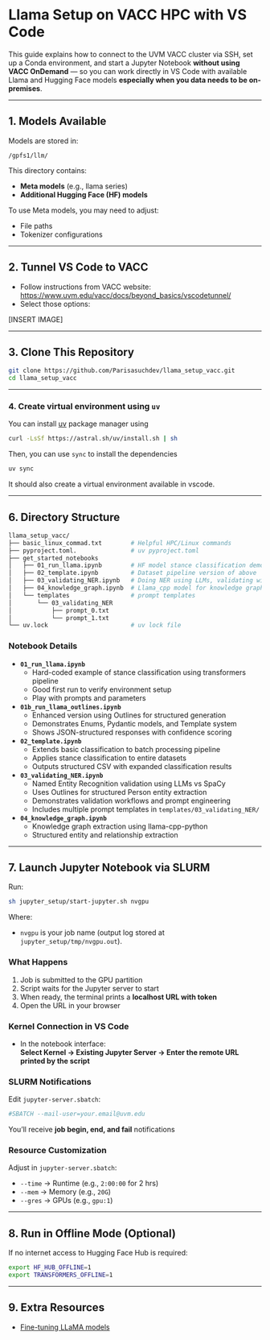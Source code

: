 # Llama Setup on VACC HPC with VS Code

This guide explains how to connect to the UVM VACC cluster via SSH, set up a Conda environment, and start a Jupyter Notebook **without using VACC OnDemand** — so you can work directly in VS Code with available Llama and Hugging Face models **especially when you data needs to be on-premises**.

---

## 1. Models Available

Models are stored in:
```
/gpfs1/llm/
```
This directory contains:
- **Meta models** (e.g., llama series)
- **Additional Hugging Face (HF) models**

To use Meta models, you may need to adjust:
- File paths
- Tokenizer configurations

---

## 2. Tunnel VS Code to VACC

 - Follow instructions from VACC website: https://www.uvm.edu/vacc/docs/beyond_basics/vscodetunnel/
 - Select those options:

 [INSERT IMAGE]

---

## 3. Clone This Repository
```bash
git clone https://github.com/Parisasuchdev/llama_setup_vacc.git
cd llama_setup_vacc
```

---

### 4. Create virtual environment using `uv`

You can install [uv](https://github.com/astral-sh/uv) package manager using
```bash
curl -LsSf https://astral.sh/uv/install.sh | sh
```

Then, you can use `sync` to install the dependencies
```bash
uv sync 
```

It should also create a virtual environment available in vscode.

---

## 6. Directory Structure

```bash
llama_setup_vacc/
├── basic_linux_commad.txt        # Helpful HPC/Linux commands
├── pyproject.toml.               # uv pyproject.toml
├── get_started_notebooks
│   ├── 01_run_llama.ipynb        # HF model stance classification demo
│   ├── 02_template.ipynb         # Dataset pipeline version of above
│   ├── 03_validating_NER.ipynb   # Doing NER using LLMs, validating with Spacy
│   ├── 04_knowledge_graph.ipynb  # Llama_cpp model for knowledge graph extraction
│   └── templates                 # prompt templates
│       └── 03_validating_NER
│           ├── prompt_0.txt
│           └── prompt_1.txt
└── uv.lock                       # uv lock file
```

### Notebook Details
- **`01_run_llama.ipynb`**
  - Hard-coded example of stance classification using transformers pipeline
  - Good first run to verify environment setup
  - Play with prompts and parameters
- **`01b_run_llama_outlines.ipynb`**
  - Enhanced version using Outlines for structured generation
  - Demonstrates Enums, Pydantic models, and Template system
  - Shows JSON-structured responses with confidence scoring
- **`02_template.ipynb`**
  - Extends basic classification to batch processing pipeline
  - Applies stance classification to entire datasets
  - Outputs structured CSV with expanded classification results
- **`03_validating_NER.ipynb`**
  - Named Entity Recognition validation using LLMs vs SpaCy
  - Uses Outlines for structured Person entity extraction
  - Demonstrates validation workflows and prompt engineering
  - Includes multiple prompt templates in `templates/03_validating_NER/`
- **`04_knowledge_graph.ipynb`**
  - Knowledge graph extraction using llama-cpp-python
  - Structured entity and relationship extraction

---

## 7. Launch Jupyter Notebook via SLURM

Run:
```bash
sh jupyter_setup/start-jupyter.sh nvgpu
```
Where:
- `nvgpu` is your job name (output log stored at `jupyter_setup/tmp/nvgpu.out`).

### What Happens
1. Job is submitted to the GPU partition
2. Script waits for the Jupyter server to start
3. When ready, the terminal prints a **localhost URL with token**
4. Open the URL in your browser

### Kernel Connection in VS Code
- In the notebook interface:  
  **Select Kernel → Existing Jupyter Server → Enter the remote URL printed by the script**

### SLURM Notifications
Edit `jupyter-server.sbatch`:
```bash
#SBATCH --mail-user=your.email@uvm.edu
```
You’ll receive **job begin, end, and fail** notifications

### Resource Customization
Adjust in `jupyter-server.sbatch`:
- `--time` → Runtime (e.g., `2:00:00` for 2 hrs)
- `--mem` → Memory (e.g., `20G`)
- `--gres` → GPUs (e.g., `gpu:1`)

---

## 8. Run in Offline Mode (Optional)

If no internet access to Hugging Face Hub is required:
```bash
export HF_HUB_OFFLINE=1
export TRANSFORMERS_OFFLINE=1
```

---

## 9. Extra Resources
- [Fine-tuning LLaMA models](https://huggingface.co/blog/ImranzamanML/fine-tuning-1b-llama-32-a-comprehensive-article)

